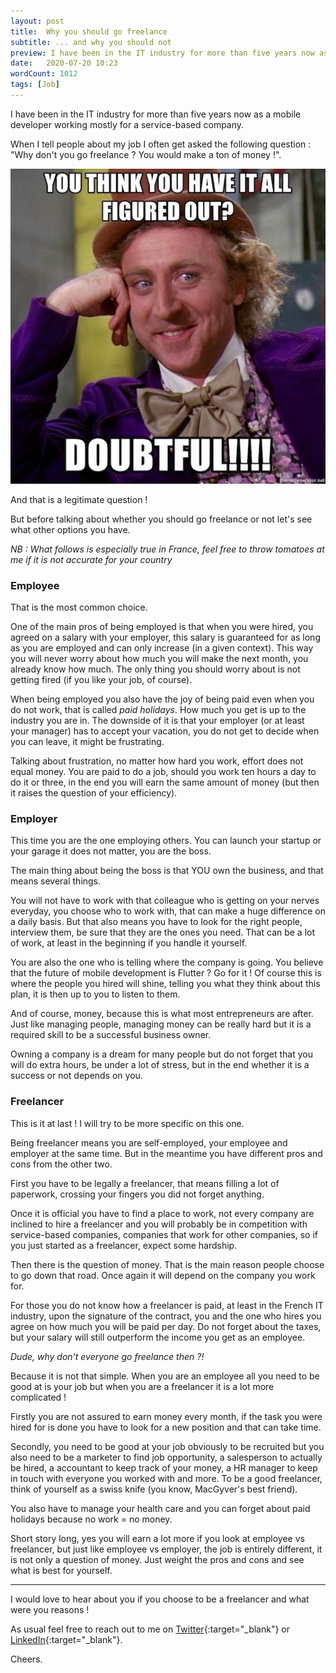 ```yaml
---
layout: post
title:  Why you should go freelance
subtitle: ... and why you should not
preview: I have been in the IT industry for more than five years now as a mobile developer working mostly for a service-based company. When I tell people about my job I often get asked the following question : "Why don't you go freelance ? You would make a ton of money !". 
date:   2020-07-20 10:23
wordCount: 1012
tags: [Job]
--- 
```


I have been in the IT industry for more than five years now as a mobile developer working mostly for a service-based company.

When I tell people about my job I often get asked the following question : "Why don't you go freelance ? You would make a ton of money !". 

![You think so ? Then think again](/images/doubt.jpg)

And that is a legitimate question !

But before talking about whether you should go freelance or not let's see what other options you have.

_NB : What follows is especially true in France, feel free to throw tomatoes at me if it is not accurate for your country_


### Employee

That is the most common choice.

One of the main pros of being employed is that when you were hired, you agreed on a salary with your employer, this salary is guaranteed for as long as you are employed and can only increase (in a given context). This way you will never worry about how much you will make the next month, you already know how much. The only thing you should worry about is not getting fired (if you like your job, of course).

When being employed you also have the joy of being paid even when you do not work, that is called *paid holidays*. How much you get is up to the industry you are in. The downside of it is that your employer (or at least your manager) has to accept your vacation, you do not get to decide when you can leave, it might be frustrating.

Talking about frustration, no matter how hard you work, effort does not equal money. You are paid to do a job, should you work ten hours a day to do it or three, in the end you will earn the same amount of money (but then it raises the question of your efficiency).

### Employer

This time you are the one employing others. You can launch your startup or your garage it does not matter, you are the boss.

The main thing about being the boss is that YOU own the business, and that means several things.

You will not have to work with that colleague who is getting on your nerves everyday, you choose who to work with, that can make a huge difference on a daily basis. But that also means you have to look for the right people, interview them, be sure that they are the ones you need. That can be a lot of work, at least in the beginning if you handle it yourself.

You are also the one who is telling where the company is going. You believe that the future of mobile development is Flutter ? Go for it ! Of course this is where the people you hired will shine, telling you what they think about this plan, it is then up to you to listen to them.

And of course, money, because this is what most entrepreneurs are after. Just like managing people, managing money can be really hard but it is a required skill to be a successful business owner.

Owning a company is a dream for many people but do not forget that you will do extra hours, be under a lot of stress, but in the end whether it is a success or not depends on you.
 
### Freelancer
 
 This is it at last ! I will try to be more specific on this one.
 
 Being freelancer means you are self-employed, your employee and employer at the same time. But in the meantime you have different pros and cons from the other two.
 
 First you have to be legally a freelancer, that means filling a lot of paperwork, crossing your fingers you did not forget anything.
 
 Once it is official you have to find a place to work, not every company are inclined to hire a freelancer and you will probably be in competition with service-based companies, companies that work for other companies, so if you just started as a freelancer, expect some hardship.
 
 Then there is the question of money. That is the main reason people choose to go down that road. Once again it will depend on the company you work for. 
 
 For those you do not know how a freelancer is paid, at least in the French IT industry, upon the signature of the contract, you and the one who hires you agree on how much you will be paid per day. 
 Do not forget about the taxes, but your salary will still outperform the income you get as an employee.
 
 _Dude, why don't everyone go freelance then ?!_
 
 Because it is not that simple. When you are an employee all you need to be good at is your job but when you are a freelancer it is a lot more complicated !
 
 Firstly you are not assured to earn money every month, if the task you were hired for is done you have to look for a new position and that can take time.
 
 Secondly, you need to be good at your job obviously to be recruited but you also need to be a marketer to find job opportunity, a salesperson to actually be hired, a accountant to keep track of your money, a HR manager to keep in touch with everyone you worked with and more. To be a good freelancer, think of yourself as a swiss knife (you know, MacGyver's best friend).
 
 You also have to manage your health care and you can forget about paid holidays because no work = no money.
 
 Short story long, yes you will earn a lot more if you look at employee vs freelancer, but just like employee vs employer, the job is entirely different, it is not only a question of money. Just weight the pros and cons and see what is best for yourself.
 
 ---
 
 I would love to hear about you if you choose to be a freelancer and what were you reasons ! 
 
 As usual feel free to reach out to me on [Twitter](https://twitter.com/YoanSmit){:target="_blank"} or [LinkedIn](https://www.linkedin.com/in/yoan-smit/){:target="_blank"}.

Cheers.
 
 


